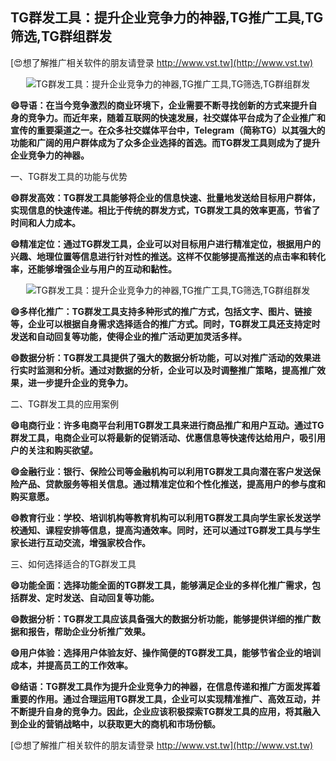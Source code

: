 ## **TG群发工具：提升企业竞争力的神器,TG推广工具,TG筛选,TG群组群发**

[😍想了解推广相关软件的朋友请登录 http://www.vst.tw](http://www.vst.tw)

 <center><img src="https://vst.tw/MP4/tuiguang/png/5.png" alt="TG群发工具：提升企业竞争力的神器,TG推广工具,TG筛选,TG群组群发"></center>

**😄导语：在当今竞争激烈的商业环境下，企业需要不断寻找创新的方式来提升自身的竞争力。而近年来，随着互联网的快速发展，社交媒体平台成为了企业推广和宣传的重要渠道之一。在众多社交媒体平台中，Telegram（简称TG）以其强大的功能和广阔的用户群体成为了众多企业选择的首选。而TG群发工具则成为了提升企业竞争力的神器。**

一、TG群发工具的功能与优势

**😄群发高效：TG群发工具能够将企业的信息快速、批量地发送给目标用户群体，实现信息的快速传递。相比于传统的群发方式，TG群发工具的效率更高，节省了时间和人力成本。**

**😄精准定位：通过TG群发工具，企业可以对目标用户进行精准定位，根据用户的兴趣、地理位置等信息进行针对性的推送。这样不仅能够提高推送的点击率和转化率，还能够增强企业与用户的互动和黏性。**

 <center><img src="https://vst.tw/MP4/tuiguang/png/5.png" alt="TG群发工具：提升企业竞争力的神器,TG推广工具,TG筛选,TG群组群发"></center>

**😄多样化推广：TG群发工具支持多种形式的推广方式，包括文字、图片、链接等，企业可以根据自身需求选择适合的推广方式。同时，TG群发工具还支持定时发送和自动回复等功能，使得企业的推广活动更加灵活多样。**

**😄数据分析：TG群发工具提供了强大的数据分析功能，可以对推广活动的效果进行实时监测和分析。通过对数据的分析，企业可以及时调整推广策略，提高推广效果，进一步提升企业的竞争力。**

二、TG群发工具的应用案例

**😄电商行业：许多电商平台利用TG群发工具来进行商品推广和用户互动。通过TG群发工具，电商企业可以将最新的促销活动、优惠信息等快速传达给用户，吸引用户的关注和购买欲望。**

**😄金融行业：银行、保险公司等金融机构可以利用TG群发工具向潜在客户发送保险产品、贷款服务等相关信息。通过精准定位和个性化推送，提高用户的参与度和购买意愿。**

**😄教育行业：学校、培训机构等教育机构可以利用TG群发工具向学生家长发送学校通知、课程安排等信息，提高沟通效率。同时，还可以通过TG群发工具与学生家长进行互动交流，增强家校合作。**

三、如何选择适合的TG群发工具

**😄功能全面：选择功能全面的TG群发工具，能够满足企业的多样化推广需求，包括群发、定时发送、自动回复等功能。**

**😄数据分析：TG群发工具应该具备强大的数据分析功能，能够提供详细的推广数据和报告，帮助企业分析推广效果。**

**😄用户体验：选择用户体验友好、操作简便的TG群发工具，能够节省企业的培训成本，并提高员工的工作效率。**

**😄结语：TG群发工具作为提升企业竞争力的神器，在信息传递和推广方面发挥着重要的作用。通过合理运用TG群发工具，企业可以实现精准推广、高效互动，并不断提升自身的竞争力。因此，企业应该积极探索TG群发工具的应用，将其融入到企业的营销战略中，以获取更大的商机和市场份额。**

[😍想了解推广相关软件的朋友请登录 http://www.vst.tw](http://www.vst.tw)



